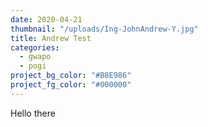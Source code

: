 ```yaml
---
date: 2020-04-21
thumbnail: "/uploads/Ing-JohnAndrew-Y.jpg"
title: Andrew Test
categories:
  - gwapo
  - pogi
project_bg_color: "#B8E986"
project_fg_color: "#000000"
---
```


Hello there
